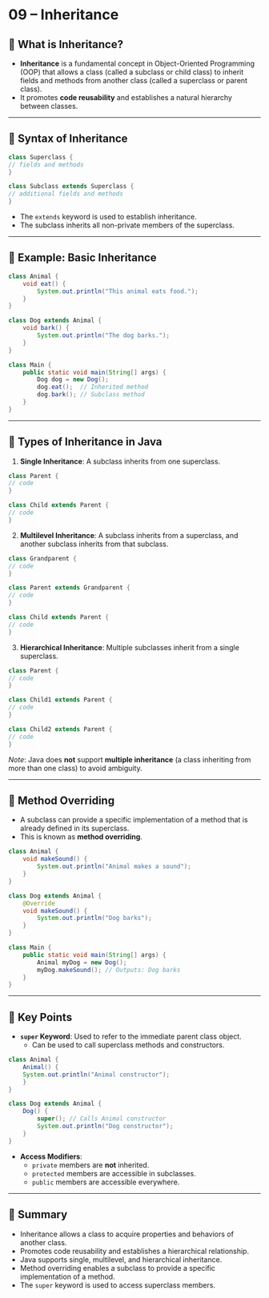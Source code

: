 # 09 – Inheritance

## 🧠 What is Inheritance?

- **Inheritance** is a fundamental concept in Object-Oriented Programming (OOP) that allows a class (called a subclass or child class) to inherit fields and methods from another class (called a superclass or parent class).
- It promotes **code reusability** and establishes a natural hierarchy between classes.

---

## 🧩 Syntax of Inheritance

```java
class Superclass {
// fields and methods
}

class Subclass extends Superclass {
// additional fields and methods
}
```
- The `extends` keyword is used to establish inheritance.
- The subclass inherits all non-private members of the superclass.

---

## 🔹 Example: Basic Inheritance

```java
class Animal {
    void eat() {
        System.out.println("This animal eats food.");
    }
}

class Dog extends Animal {
    void bark() {
        System.out.println("The dog barks.");
    }
}

class Main {
    public static void main(String[] args) {
        Dog dog = new Dog();
        dog.eat();  // Inherited method
        dog.bark(); // Subclass method
    }
}
```
---

## 🧬 Types of Inheritance in Java

1. **Single Inheritance**: A subclass inherits from one superclass.

```java
class Parent {
// code
}

class Child extends Parent {
// code
}
```
2. **Multilevel Inheritance**: A subclass inherits from a superclass, and another subclass inherits from that subclass.

```java
class Grandparent {
// code
}

class Parent extends Grandparent {
// code
}

class Child extends Parent {
// code
}
```
3. **Hierarchical Inheritance**: Multiple subclasses inherit from a single superclass.

```java
class Parent {
// code
}

class Child1 extends Parent {
// code
}

class Child2 extends Parent {
// code
}
```
*Note*: Java does **not** support **multiple inheritance** (a class inheriting from more than one class) to avoid ambiguity.

---

## 🔁 Method Overriding

- A subclass can provide a specific implementation of a method that is already defined in its superclass.
- This is known as **method overriding**.

```java
class Animal {
    void makeSound() {
        System.out.println("Animal makes a sound");
    }
}

class Dog extends Animal {
    @Override
    void makeSound() {
        System.out.println("Dog barks");
    }
}

class Main {
    public static void main(String[] args) {
        Animal myDog = new Dog();
        myDog.makeSound(); // Outputs: Dog barks
    }
}
```
---

## 🧠 Key Points

- **`super` Keyword**: Used to refer to the immediate parent class object.
    - Can be used to call superclass methods and constructors.

```java
class Animal {
    Animal() {
    System.out.println("Animal constructor");
    }
}

class Dog extends Animal {
    Dog() {
        super(); // Calls Animal constructor
        System.out.println("Dog constructor");
    }
}
```
- **Access Modifiers**:
    - `private` members are **not** inherited.
    - `protected` members are accessible in subclasses.
    - `public` members are accessible everywhere.

---

## 🧠 Summary

- Inheritance allows a class to acquire properties and behaviors of another class.
- Promotes code reusability and establishes a hierarchical relationship.
- Java supports single, multilevel, and hierarchical inheritance.
- Method overriding enables a subclass to provide a specific implementation of a method.
- The `super` keyword is used to access superclass members.

